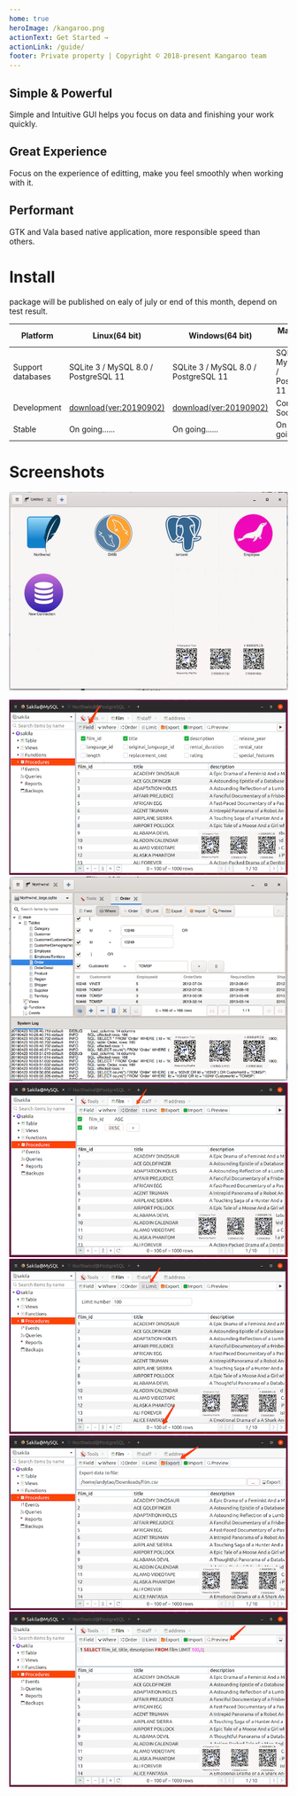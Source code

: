 ```yaml
---
home: true
heroImage: /kangaroo.png
actionText: Get Started →
actionLink: /guide/
footer: Private property | Copyright © 2018-present Kangaroo team
---
```


<div style="text-align: center">
  <Bit/>
</div>

<div class="features">
  <div class="feature">
    <h2>Simple & Powerful</h2>
    <p>Simple and Intuitive GUI helps you focus on data and finishing your work quickly.</p>
  </div>
  <div class="feature">
    <h2>Great Experience</h2>
    <p>Focus on the experience of editting, make you feel smoothly when working with it.</p>
  </div>
  <div class="feature">
    <h2>Performant</h2>
    <p>GTK and Vala based native application, more responsible speed than others.</p>
  </div>
</div>

# Install
package will be published on ealy of july or end of this month, depend on test result.

| Platform            | Linux(64 bit) 	                   | Windows(64 bit)       	            | MacOS(64 bit) 	                   |
|---------------------|------------------------------------|------------------------------------|------------------------------------|
| Support databases   | SQLite 3 / MySQL 8.0 / PostgreSQL 11   | SQLite 3 / MySQL 8.0 / PostgreSQL 11   | SQLite 3 / MySQL 8.0 / PostgreSQL 11       |
| Development         | [download(ver:20190902)](https://github.com/dbkangaroo/kangaroo/blob/master/linux/kangaroo)  | [download(ver:20190902)](https://github.com/dbkangaroo/kangaroo/blob/master/windows/kangaroo.ex)  | Comming Soon!           |
| Stable              | On going......                     | On going......                     | On going......                     |


# Screenshots
![Start page of connection](./images/kangaroo-02.jpg)
<!--Adsense data-ad-client="ca-pub-3975819313740938" data-ad-slot="6760827895"/-->
![Select columns](./images/kangaroo-05.png)
![Where statement](./images/kangaroo-06.png)
![Order statement](./images/kangaroo-07.png)
![Limit statement](./images/kangaroo-08.png)
![Export data](./images/kangaroo-09.png)
![Preview sql](./images/kangaroo-10.png)
